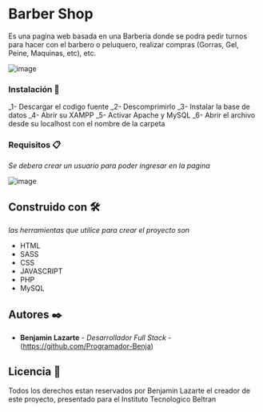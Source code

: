 # Barber Shop

Es una pagina web basada en una Barberia donde se podra pedir turnos para hacer con el barbero o peluquero, realizar compras (Gorras, Gel, Peine, Maquinas, etc), etc. 

![image](https://github.com/Programador-Benja/Proyecto-Barber-Shop/assets/98435496/517a9f10-40af-4b44-ac75-d29f7c413bd3)

### Instalación 🔧

_1- Descargar el codigo fuente
_2- Descomprimirlo
_3- Instalar la base de datos
_4- Abrir su XAMPP
_5- Activar Apache y MySQL
_6- Abrir el archivo desde su localhost con el nombre de la carpeta

### Requisitos 📋

_Se debera crear un usuario para poder ingresar en la pagina_

![image](https://github.com/Programador-Benja/Proyecto-Barber-Shop/assets/98435496/5c237cdc-de3d-42b4-83b7-813fbfa3127c)


## Construido con 🛠️

_las herramientas que utilice para crear el proyecto son_

* HTML
* SASS
* CSS
* JAVASCRIPT
* PHP
* MySQL

## Autores ✒️

* **Benjamin Lazarte** - *Desarrollador Full Stack* - (https://github.com/Programador-Benja)

## Licencia 📄

Todos los derechos estan reservados por Benjamin Lazarte el creador de este proyecto, presentado para el Instituto Tecnologico Beltran
